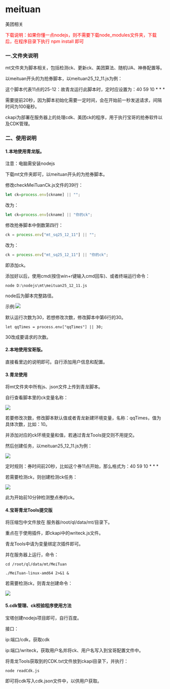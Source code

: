 # meituan
 美团相关



<font color=red>下载说明：如果你懂一点nodejs，则不需要下载node_modules文件夹，下载后，在程序目录下执行 npm install 即可</font>

### 一.文件夹说明

mt文件夹为脚本相关，包括检测ck、更新ck、美团算法、随机UA、神券配置等。

以meituan开头的为抢券脚本，以meituan25_12_11.js为例：

这个脚本代表11点的25-12：故青龙运行此脚本时，定时应设置为：40 59 10 * * *

需要提前20秒，因为脚本初始化需要一定时间，会在开始前一秒发送请求，间隔时间为100毫秒。



ckapi为部署在服务器上的处理cdk、美团ck的程序，用于执行宝哥的抢券软件以及CDK管理。

### 二、使用说明

#### 1.本地使用青龙版。

注意：电脑需安装nodejs

下载mt文件夹即可，以meituan开头的为抢券脚本。

修改checkMeiTuanCk.js文件的39行：

```js
let ck=process.env[ckname] || "";
```

改为：

```js
let ck=process.env[ckname] || "你的ck";
```

修改抢券脚本中倒数第四行：

```js
ck = process.env["mt_sq25_12_11"] || "";
```

改为：

```js
ck = process.env["mt_sq25_12_11"] || "你的ck";
```

即添加ck。

添加好以后，使用cmd(按住win+r键输入cmd回车)、或者终端运行命令：

```
node D:\nodejs\mt\meituan25_12_11.js
```

node后为脚本完整路径。

示例:![](https://i.mji.rip/2023/10/13/e37a60916e1eb3dfcdcb311a7c72f9e8.png)

默认运行次数为30，若想修改次数，修改脚本中第6行的30。

```
let qqTimes = process.env["qqTimes"] || 30;
```

30改成要请求的次数。

#### 2.本地使用宝哥版。

直接看里边的说明即可。自行添加用户信息和配置。

#### 3.青龙使用

将mt文件夹中所有js、json文件上传到青龙脚本。

自行查看脚本里的ck变量名称：

![](https://i.mji.rip/2023/10/13/5d183cd5f8661e5ab7e039dab53335b5.png)



若要修改次数，修改脚本默认值或者青龙新建环境变量，名称：qqTimes，值为具体次数，比如：10。

并添加对应的ck环境变量和值，若通过青龙Tools提交则不用提交。

然后创建任务，以meituan25_12_11.js为例：

![](https://i.mji.rip/2023/10/13/82fba3f9680e28be6a7f78e040986fca.png)



定时规则：券时间前20秒，比如这个券11点开始，那么格式为：40 59 10 * * *

若需要检测ck，则创建检测ck任务：

![](https://i.mji.rip/2023/10/13/c885a76808801eeee10ad6bcc892d310.png)

此为开始前10分钟检测整点券的ck。

#### 4.宝哥青龙Tools提交版

将压缩包中文件放在 服务器/root/ql/data/mt/目录下。

重点在于使用插件，即ckapi中的writeck.js文件。

青龙Tools中请为变量绑定次插件即可。

并在服务器上运行，命令：

```
cd /root/ql/data/mt/MeiTuan

./MeiTuan-linux-amd64 2>&1 &

```

若需要检测ck，则青龙创建命令：

![](https://i.mji.rip/2023/10/13/9e139b9cab5a9d6fcb4f96ec3ffc97da.png)



#### 5.cdk管理、ck校验程序使用方法

宝塔创建nodejs项目即可，自行百度。

接口：

ip:端口/cdk，获取cdk

ip:端口/writeck，获取用户名并将ck、用户名写入到宝哥配置文件中。



将青龙Tools获取到的CDK.txt文件放到ckapi目录下，并执行： 

```
node readCdk.js
```

即可将cdk写入cdk.json文件中，以供用户获取。

